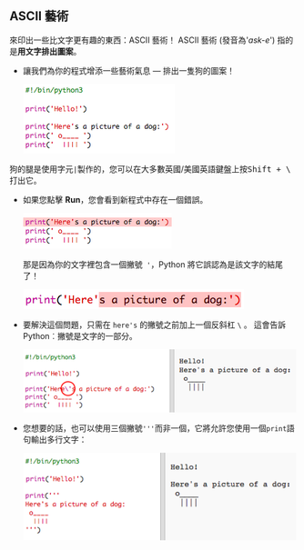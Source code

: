 ## ASCII 藝術

來印出一些比文字更有趣的東西：ASCII 藝術！ ASCII 藝術 (發音為'*ask-e*') 指的是**用文字排出圖案**。

+ 讓我們為你的程式增添一些藝術氣息 — 排出一隻狗的圖案！
    
    ![截圖](images/me-dog.png)

狗的腿是使用字元` | `製作的，您可以在大多數英國/美國英語鍵盤上按<kbd>Shift + \ </kbd>打出它。

+ 如果您點擊 **Run**，您會看到新程式中存在一個錯誤。
    
    ![截圖](images/me-dog-bug.png)
    
    那是因為你的文字裡包含一個撇號` '`，Python 將它誤認為是該文字的結尾了！
    
    ![截圖](images/me-dog-quote.png)

+ 要解決這個問題，只需在 `here's` 的撇號之前加上一個反斜杠 `\` 。 這會告訴 Python︰撇號是文字的一部分。
    
    ![截圖](images/me-dog-bug-fix.png)

+ 您想要的話，也可以使用三個撇號` ''' `而非一個，它將允許您使用一個`print`語句輸出多行文字：
    
    ![截圖](images/me-dog-triple-quote.png)